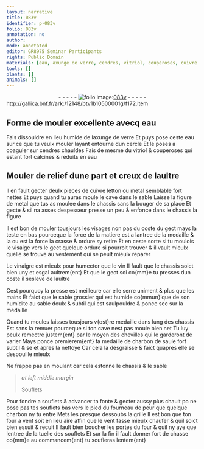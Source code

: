 ```yaml
---
layout: narrative
title: 083v
identifier: p-083v
folio: 083v
annotation: no
author:
mode: annotated
editor: GR8975 Seminar Participants
rights: Public Domain
materials: [eau, axunge de verre, cendres, vitriol, couperoses, cuivre letton, metal, vinaigre, vin, charbon de saule, charbon]
tools: []
plants: []
animals: []
---
```


<div class="folio" align="center">- - - - - <a href="http://gallica.bnf.fr/ark:/12148/btv1b10500001g/f172.item" target="_blank"><img src="https://cu-mkp.github.io/2017-workshop-edition/assets/photo-icon.png" alt="folio image: " style="display:inline-block; margin-bottom:-3px;"/>083v</a> - - - - - </div> http://gallica.bnf.fr/ark:/12148/btv1b10500001g/f172.item   

## Forme de mouler excellente avecq <span class="m">eau</span>

 
Fais dissouldre en lieu humide de l<span class="m">axunge de verre</span> Et puys pose ceste <span class="m">eau</span> sur ce que tu veulx mouler layant entourne dun cercle Et le poses a coaguler sur <span class="m">cendres</span> chauldes Fais de mesme du <span class="m">vitriol</span> & <span class="m">couperoses</span> qui estant fort calcines & reduits en <span class="m">eau</span>
    

## Mouler de relief dune part et creux de laultre

 
Il en fault gecter deulx pieces de <span class="m">cuivre letton</span> ou <span class="m">metal</span> semblable fort nettes Et puys quand tu auras moule le cave dans le sable Laisse la figure de <span class="m">metal</span> que tus as moulee dans le chassis sans la bouger de sa place Et gecte & sil na asses despesseur presse un peu & enfonce dans le chassis la figure
 
 Il est bon de mouler tousjours les visages non pas du coste du gect mays la teste en bas pourceque la force de la matiere est a lantree de la medaille & la ou est la force la crasse & ordure sy retire Et en ceste sorte si tu moulois le visaige vers le gect quelque ordure si pourroit trouver & il vault mieulx quelle se trouve au vestement qui se peult mieulx reparer
 
 Le <span class="m">vinaigre</span> est mieulx pour humecter que le <span class="m">vin</span> Il fault que le chassis soict bien uny et esgal aultrem{ent} Et que le gect soi co{mm}e tu presses dun coste il sesleve de laultre
 
 Cest pourquoy la presse est meilleure car elle serre uniment & plus que les mains Et faict que le sable grossier qui est humide co{mmun}ique de son humidite au sable doulx & subtil qui est saulpouldre & ponce sec sur la medaille
 
 Quand tu moules laisses tousjours v{ost}re medaille dans lung des chassis Est sans la remuer pourceque si ton cave nest pas moule bien net Tu luy peulx remectre justem{ent} par le moyen des chevilles qui le garderont de varier Mays ponce premierem{ent} ta medaille de <span class="m">charbon de saule</span> fort subtil & se et apres la nettoye Car cela la desgraisse & faict quapres elle se despouille mieulx
 
 Ne frappe pas en moulant car cela estonne le chassis & le sable
    
> *at left middle margin*
> 
> Souflets
 
 Pour fondre a souflets & advancer ta fonte & gecter aussy plus chault po ne pose pas tes souflets bas vers le pied du fourneau de peur que quelque <span class="m">charbon</span> ny tu entre Mets les presque dessoubs la grille Il est bon que ton four a vent soit en lieu aire affin que le vent fasse mieulx chaufer & quil soict bien essuit & recuit Il fault bien boucher les portes du four & quil ny aye que lentree de la tuelle des souflets Et sur la fin il fault donner fort de chasse co{mm}e au commancem{ent} tu soufleras lentem{ent}
 